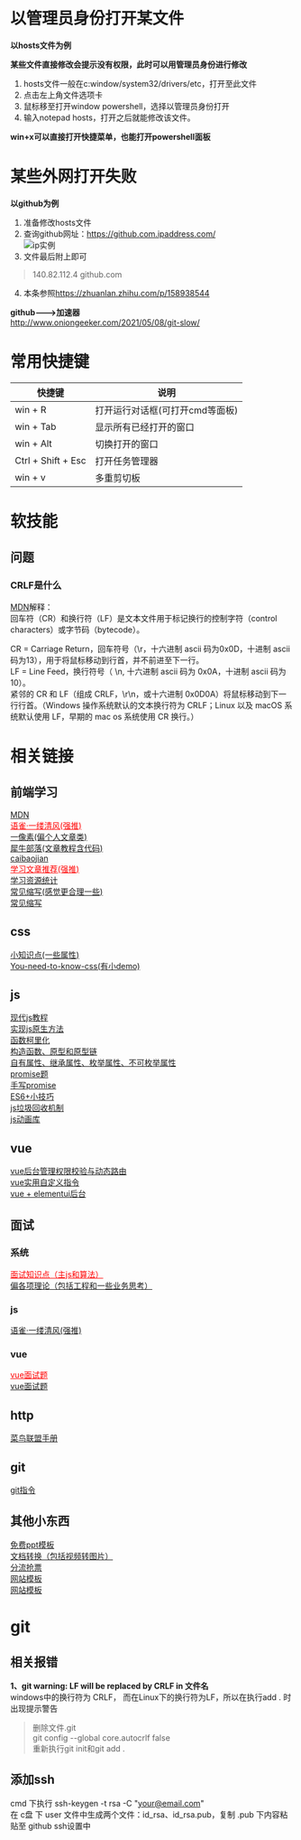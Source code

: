 # 以管理员身份打开某文件
**以hosts文件为例**

**某些文件直接修改会提示没有权限，此时可以用管理员身份进行修改**

1. hosts文件一般在c:window/system32/drivers/etc，打开至此文件
2. 点击左上角文件选项卡
3. 鼠标移至打开window powershell，选择以管理员身份打开
4. 输入notepad hosts，打开之后就能修改该文件。

**win+x可以直接打开快捷菜单，也能打开powershell面板**

# 某些外网打开失败
**以github为例**

1. 准备修改hosts文件
2. 查询github网址：<https://github.com.ipaddress.com/>   
  ![ip实例](./toc/images/other/管理员01.png)   
3. 文件最后附上即可
> 140.82.112.4 github.com
4. 本条参照<https://zhuanlan.zhihu.com/p/158938544>

**github--->加速器**   
<a href="http://www.oniongeeker.com/2021/05/08/git-slow/" target="_blank">http://www.oniongeeker.com/2021/05/08/git-slow/</a>

# 常用快捷键

| 快捷键 | 说明 |
| --- | --- |
| win + R | 打开运行对话框(可打开cmd等面板) |
| win + Tab | 显示所有已经打开的窗口 |
| win + Alt | 切换打开的窗口 |
| Ctrl + Shift + Esc | 打开任务管理器 |
| win + v | 多重剪切板 |   

# 软技能
## 问题
### CRLF是什么
<a href="https://developer.mozilla.org/zh-CN/docs/Glossary/CRLF" target="_blank">MDN</a>解释：    
回车符（CR）和换行符（LF）是文本文件用于标记换行的控制字符（control characters）或字节码（bytecode）。    

CR = Carriage Return，回车符号（\r，十六进制 ascii 码为0x0D，十进制 ascii 码为13），用于将鼠标移动到行首，并不前进至下一行。   
LF = Line Feed，换行符号（ \n, 十六进制 ascii 码为 0x0A，十进制 ascii 码为10）。   
紧邻的 CR 和 LF（组成 CRLF，\r\n，或十六进制 0x0D0A）将鼠标移动到下一行行首。（Windows 操作系统默认的文本换行符为 CRLF；Linux 以及 macOS 系统默认使用 LF，早期的 mac os 系统使用 CR 换行。）

# 相关链接
## 前端学习
<a href="https://developer.mozilla.org/zh-CN/" target="_blank">MDN</a><br />
<a href="https://www.yuque.com/kenguba" target="_blank" style="color: red">语雀·一缕清风(强推)</a><br />
<a href="https://www.cnblogs.com/onepixel/" target="_blank">一像素(偏个人文章类)</a><br />
<a href="https://www.pipipi.net/" target="_blank">犀牛部落(文章教程含代码)</a><br />
<a href="http://caibaojian.com/" target="_blank">caibaojian</a><br />
<a href="https://juejin.cn/post/6844903896637259784" target="_blank" style="color: red">学习文章推荐(强推)</a><br />
<a href="https://blog.csdn.net/qq_40126542/article/details/80292310" target="_blank">学习资源统计</a><br />
<a href="https://juejin.cn/post/6844903750293782541" target="_blank">常见缩写(感觉更合理一些)</a><br />
<a href="https://dablelv.blog.csdn.net/article/details/102625814#32__86" target="_blank">常见缩写</a><br />

## css
<a href="https://juejin.cn/post/6844903902123393032#heading-0" target="_blank">小知识点(一些属性)</a><br />
<a href="https://lhammer.cn/You-need-to-know-css/#/zh-cn/introduce?v=1" target="_blank">You-need-to-know-css(有小demo)</a><br />

## js
<a href="https://zh.javascript.info/" target="_blank">现代js教程</a><br />
<a href="https://juejin.cn/post/7002248038529892383" target="_blank">实现js原生方法</a><br />
<a href="https://www.jianshu.com/p/2975c25e4d71" target="_blank">函数柯里化</a><br />
<a href="https://www.cnblogs.com/dhui/p/12982452.html" target="_blank">构造函数、原型和原型链</a><br />
<a href="https://zhuanlan.zhihu.com/p/88592583" target="_blank">自有属性、继承属性、枚举属性、不可枚举属性</a><br />
<a href="https://juejin.cn/post/6844904077537574919#heading-0" target="_blank">promise题</a><br />
<a href="https://juejin.cn/post/6994594642280857630#heading-0" target="_blank">手写promise</a><br />
<a href="https://juejin.cn/post/6995334897065787422#heading-0" target="_blank">ES6+小技巧</a><br />
<a href="https://juejin.cn/post/6981588276356317214" target="_blank">js垃圾回收机制</a><br />
<a href="https://zhuanlan.zhihu.com/p/133251955" target="_blank">js动画库</a><br />

## vue
<a href="https://juejin.cn/post/6981031288803164173" target="_blank">vue后台管理权限校验与动态路由</a><br />
<a href="https://juejin.cn/post/6906028995133833230#heading-8" target="_blank">vue实用自定义指令</a><br />
<a href="https://panjiachen.github.io/vue-element-admin-site/zh/guide/" target="_blank">vue + elementui后台</a><br />

## 面试
### 系统
<a href="https://juejin.cn/post/6982524029341007879#heading-0" target="_blank" style="color: red">面试知识点（主js和算法）</a><br />
<a href="https://juejin.cn/post/6987549240436195364?from=main_page#heading-0" target="_blank">偏各项理论（包括工程和一些业务思考）</a><br />

### js
<a href="https://www.yuque.com/kenguba/upkpls/zaktcz" target="_blank">语雀·一缕清风(强推)</a><br />

### vue
<a href="https://juejin.cn/post/6961222829979697165" target="_blank" style="color: red">vue面试题</a><br />
<a href="https://juejin.cn/post/6844903918753808398" target="_blank">vue面试题</a><br />

## http
<a href="https://www.runoob.com/http/http-tutorial.html" target="_blank">菜鸟联盟手册</a>

## git
<a href="https://www.cnblogs.com/wbl001/p/11495110.html" target="_blank">git指令</a>

## 其他小东西
<a href="http://www.51pptmoban.com/ppt/" target="_blank">免费ppt模板</a><br />
<a href="https://www.aconvert.com/cn/video/" target="_blank">文档转换（包括视频转图片）</a><br />
<a href="https://www.bypass.cn/" target="_blank">分流抢票</a><br />
<a href="http://www.templatesy.com/" target="_blank">网站模板</a><br />
<a href="https://www.17sucai.com/pins/tag/1148.html" target="_blank">网站模板</a><br />



# git
## 相关报错
**1、git warning: LF will be replaced by CRLF in 文件名**   
windows中的换行符为 CRLF， 而在Linux下的换行符为LF，所以在执行add . 时出现提示警告    
> 删除文件.git  
  git config --global core.autocrlf false  
  重新执行git init和git add .
## 添加ssh
cmd 下执行 ssh-keygen -t rsa -C "your@email.com"   
在 c盘 下 user 文件中生成两个文件：id_rsa、id_rsa.pub，复制 .pub 下内容粘贴至 github ssh设置中

